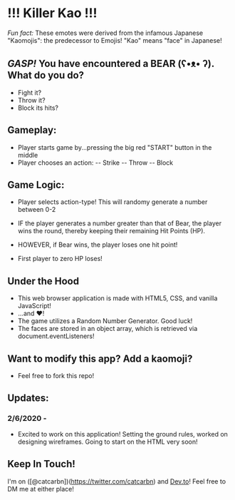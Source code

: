# !!! Killer Kao !!!

*Fun fact:* These emotes were derived from the infamous Japanese "Kaomojis": the predecessor to Emojis! 
"Kao" means "face" in Japanese!

## *GASP!* You have encountered a BEAR (ʕ•ᴥ• ʔ). What do you do?
* Fight it?
* Throw it?
* Block its hits?

## Gameplay:
* Player starts game by...pressing the big red "START" button in the middle
* Player chooses an action:
-- Strike
-- Throw
-- Block


## Game Logic:
* Player selects action-type!
This will randomy generate a number between 0-2

* IF the player generates a number greater than that of Bear, the player wins the round, thereby keeping their remaining Hit Points (HP).

* HOWEVER, if Bear wins, the player loses one hit point!

* First player to zero HP loses!

## Under the Hood
* This web browser application is made with HTML5, CSS, and vanilla JavaScript!
* ...and &hearts;!
* The game utilizes a Random Number Generator. Good luck!
* The faces are stored in an object array, which is retrieved via document.eventListeners!

## Want to modify this app? Add a kaomoji? 
* Feel free to fork this repo!

## Updates:

### 2/6/2020 -
* Excited to work on this application! Setting the ground rules, worked on designing wireframes. Going to start on the HTML very soon!

## Keep In Touch!
I'm on ([@catcarbn])(https://twitter.com/catcarbn) and [Dev.to](http://dev.to/catcarbn)! Feel free to DM me at either place!